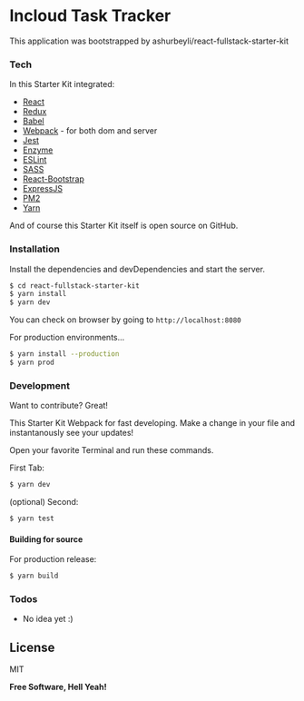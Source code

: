 # Incloud Task Tracker

This application was bootstrapped by ashurbeyli/react-fullstack-starter-kit

### Tech

In this Starter Kit integrated:

* [React]
* [Redux]
* [Babel]
* [Webpack] - for both dom and server
* [Jest]
* [Enzyme]
* [ESLint]
* [SASS]
* [React-Bootstrap]
* [ExpressJS]
* [PM2]
* [Yarn]

And of course this Starter Kit itself is open source on GitHub.

### Installation

Install the dependencies and devDependencies and start the server.

```sh
$ cd react-fullstack-starter-kit
$ yarn install
$ yarn dev
```
You can check on browser by going to `http://localhost:8080`

For production environments...

```sh
$ yarn install --production
$ yarn prod
```

### Development

Want to contribute? Great!

This Starter Kit Webpack for fast developing.
Make a change in your file and instantanously see your updates!

Open your favorite Terminal and run these commands.

First Tab:
```sh
$ yarn dev
```

(optional) Second:
```sh
$ yarn test
```
#### Building for source
For production release:
```sh
$ yarn build
```

### Todos

 - No idea yet :)

License
----

MIT


**Free Software, Hell Yeah!**

   [React]: <https://reactjs.org>
   [Redux]: <https://redux.js.org>
   [Babel]: <https://babeljs.io>
   [Webpack]: <https://webpack.js.org>
   [Jest]: <https://facebook.github.io/jest>
   [Enzyme]: <https://github.com/airbnb/enzyme>
   [ESLint]: <https://eslint.org/>
   [SASS]: <https://sass-lang.com/>
   [React-Bootstrap]: <https://react-bootstrap.github.io/>
   [ExpressJS]: <https://expressjs.com/>
   [PM2]: <http://pm2.keymetrics.io/>
   [Yarn]: <https://yarnpkg.com/lang/en/>
